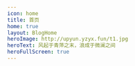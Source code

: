 ```yaml
---
icon: home
title: 首页
home: true
layout: BlogHome
heroImage: http://upyun.yzyx.fun/t1.jpg
heroText: 风起于青萍之末，浪成于微澜之间
heroFullScreen: true
---
```


